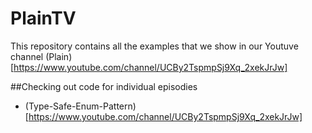 # PlainTV
This repository contains all the examples that we show in our Youtuve channel (Plain<TV>)[https://www.youtube.com/channel/UCBy2TspmpSj9Xq_2xekJrJw]

##Checking out code for individual episodies
- (Type-Safe-Enum-Pattern)[https://www.youtube.com/channel/UCBy2TspmpSj9Xq_2xekJrJw]

